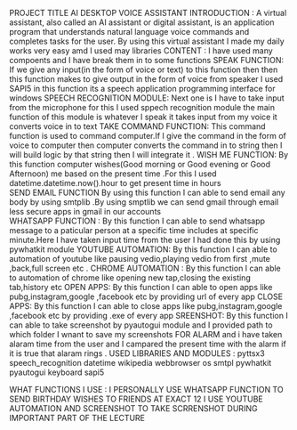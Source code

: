 PROJECT TITLE
AI DESKTOP VOICE ASSISTANT
INTRODUCTION :
A virtual assistant, also called an AI assistant or digital assistant, is an application program that understands natural language voice commands and completes tasks for the user.
 By using this virtual assistant I made my daily works very easy amd I used may libraries
 CONTENT :
 I have used many compoents and I have break them in to some functions
     SPEAK FUNCTION:
        If we give any input(in the form of voice or text) to this function then then this function makes  to give output in the form of voice from speaker 
        I used SAPI5 in this function its a speech application programming interface for windows 
      SPEECH RECOGNITION MODULE:
        Next one is I have to take input from the microphone for this I used sppech recognition module the main function of this module is whatever I speak it takes input from my          voice it converts voice in to text 
      TAKE COMMAND FUNCTION:
        This command function  is used to command  computer.If I give  the command  in the form of voice to computer then computer converts the command in to string then I will            build logic by that string then I will integrate it .
      WISH ME FUNCTION:
         By this function  computer wishes(Good morning or Good evening or Good Afternoon) me based on the present time .For this I used datetime.datetime.now().hour to get                present time in hours  
      SEND EMAIL FUNCTION 
       By using this function I can able to send email  any body by using smtplib .By using smptlib we can send gmail through email less secure apps in gmail in our accounts  
      WHATSAPP FUNCTION :
      By this function I can able to send whatsapp message to a paticular person at a specific time includes at specific minute.Here I have taken input time from the user
      I had done this by using pywhatkit module
      YOUTUBE AUTOMATION:
      By this function I can able to automation of youtube like pausing vedio,playing vedio from first ,mute ,back,full screen etc .
      CHROME AUTOMATION :
      By this function I can able to automation of chrome  like opening new tap,closing the existing tab,history etc 
      OPEN APPS:
      By this function I can able to open apps like pubg,instagram,google ,facebook etc by providing url of every app
      CLOSE APPS:
      By this function I can able to close  apps like pubg,instagram,google ,facebook etc by providing .exe of every app
      SREENSHOT:
       By this function I can able to take screenshot by  pyautogui module and I provided path to which folder I wnant to save my screenshots 
       FOR ALARM
        and i have taken alaram time from the user and I campared the present time with the alarm if it is true that alaram rings .
USED LIBRARIES AND MODULES :
 pyttsx3 
 speech_recognition 
 datetime
 wikipedia 
 webbrowser
 os
 smtpl
 pywhatkit
 pyautogui
keyboard
sapi5

WHAT FUNCTIONS I USE :
I  PERSONALLY USE WHATSAPP FUNCTION TO SEND BIRTHDAY WISHES TO FRIENDS AT EXACT 12 
I USE YOUTUBE AUTOMATION AND SCREENSHOT TO TAKE SCRRENSHOT DURING IMPORTANT PART OF THE LECTURE 

      
        
       
       
      
       
       
       
